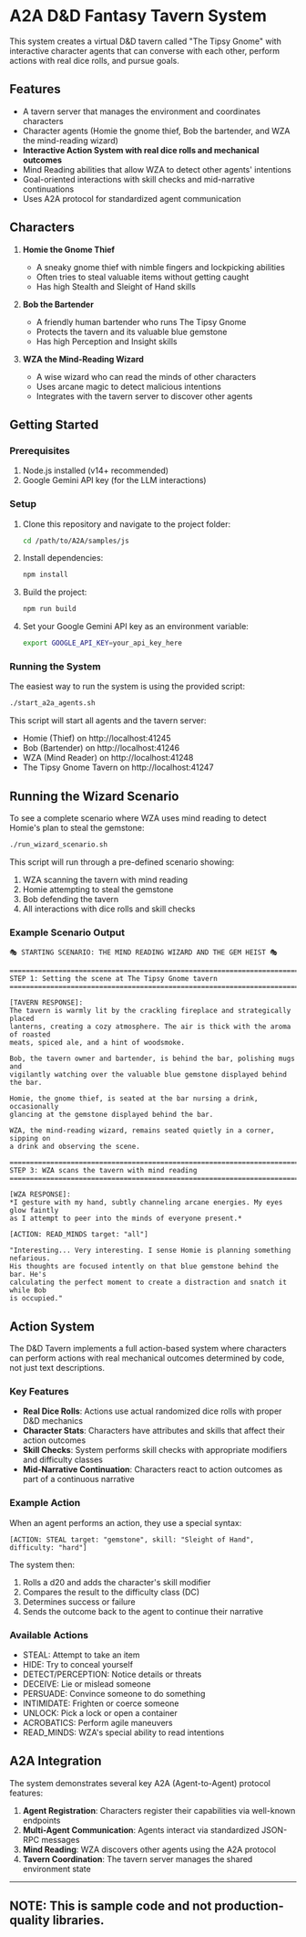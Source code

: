 # A2A D&D Fantasy Tavern System

This system creates a virtual D&D tavern called "The Tipsy Gnome" with interactive character agents that can converse with each other, perform actions with real dice rolls, and pursue goals.

## Features

- A tavern server that manages the environment and coordinates characters
- Character agents (Homie the gnome thief, Bob the bartender, and WZA the mind-reading wizard)
- **Interactive Action System with real dice rolls and mechanical outcomes**
- Mind Reading abilities that allow WZA to detect other agents' intentions
- Goal-oriented interactions with skill checks and mid-narrative continuations
- Uses A2A protocol for standardized agent communication

## Characters

1. **Homie the Gnome Thief**
   - A sneaky gnome thief with nimble fingers and lockpicking abilities
   - Often tries to steal valuable items without getting caught
   - Has high Stealth and Sleight of Hand skills

2. **Bob the Bartender**
   - A friendly human bartender who runs The Tipsy Gnome
   - Protects the tavern and its valuable blue gemstone
   - Has high Perception and Insight skills

3. **WZA the Mind-Reading Wizard**
   - A wise wizard who can read the minds of other characters
   - Uses arcane magic to detect malicious intentions
   - Integrates with the tavern server to discover other agents

## Getting Started

### Prerequisites

1. Node.js installed (v14+ recommended)
2. Google Gemini API key (for the LLM interactions)

### Setup

1. Clone this repository and navigate to the project folder:
   ```bash
   cd /path/to/A2A/samples/js
   ```

2. Install dependencies:
   ```bash
   npm install
   ```

3. Build the project:
   ```bash
   npm run build
   ```

4. Set your Google Gemini API key as an environment variable:
   ```bash
   export GOOGLE_API_KEY=your_api_key_here
   ```

### Running the System

The easiest way to run the system is using the provided script:

```bash
./start_a2a_agents.sh
```

This script will start all agents and the tavern server:
- Homie (Thief) on http://localhost:41245
- Bob (Bartender) on http://localhost:41246
- WZA (Mind Reader) on http://localhost:41248
- The Tipsy Gnome Tavern on http://localhost:41247

## Running the Wizard Scenario

To see a complete scenario where WZA uses mind reading to detect Homie's plan to steal the gemstone:

```bash
./run_wizard_scenario.sh
```

This script will run through a pre-defined scenario showing:
1. WZA scanning the tavern with mind reading
2. Homie attempting to steal the gemstone
3. Bob defending the tavern
4. All interactions with dice rolls and skill checks

### Example Scenario Output

```
🎭 STARTING SCENARIO: THE MIND READING WIZARD AND THE GEM HEIST 🎭

================================================================================
STEP 1: Setting the scene at The Tipsy Gnome tavern
================================================================================

[TAVERN RESPONSE]:
The tavern is warmly lit by the crackling fireplace and strategically placed 
lanterns, creating a cozy atmosphere. The air is thick with the aroma of roasted 
meats, spiced ale, and a hint of woodsmoke.

Bob, the tavern owner and bartender, is behind the bar, polishing mugs and 
vigilantly watching over the valuable blue gemstone displayed behind the bar.

Homie, the gnome thief, is seated at the bar nursing a drink, occasionally 
glancing at the gemstone displayed behind the bar.

WZA, the mind-reading wizard, remains seated quietly in a corner, sipping on 
a drink and observing the scene.

================================================================================
STEP 3: WZA scans the tavern with mind reading
================================================================================

[WZA RESPONSE]:
*I gesture with my hand, subtly channeling arcane energies. My eyes glow faintly 
as I attempt to peer into the minds of everyone present.*

[ACTION: READ_MINDS target: "all"]

"Interesting... Very interesting. I sense Homie is planning something nefarious. 
His thoughts are focused intently on that blue gemstone behind the bar. He's 
calculating the perfect moment to create a distraction and snatch it while Bob 
is occupied."
```

## Action System

The D&D Tavern implements a full action-based system where characters can perform actions with real mechanical outcomes determined by code, not just text descriptions.

### Key Features

- **Real Dice Rolls**: Actions use actual randomized dice rolls with proper D&D mechanics
- **Character Stats**: Characters have attributes and skills that affect their action outcomes
- **Skill Checks**: System performs skill checks with appropriate modifiers and difficulty classes
- **Mid-Narrative Continuation**: Characters react to action outcomes as part of a continuous narrative

### Example Action

When an agent performs an action, they use a special syntax:

```
[ACTION: STEAL target: "gemstone", skill: "Sleight of Hand", difficulty: "hard"]
```

The system then:
1. Rolls a d20 and adds the character's skill modifier
2. Compares the result to the difficulty class (DC)
3. Determines success or failure
4. Sends the outcome back to the agent to continue their narrative

### Available Actions

- STEAL: Attempt to take an item
- HIDE: Try to conceal yourself
- DETECT/PERCEPTION: Notice details or threats
- DECEIVE: Lie or mislead someone
- PERSUADE: Convince someone to do something
- INTIMIDATE: Frighten or coerce someone
- UNLOCK: Pick a lock or open a container
- ACROBATICS: Perform agile maneuvers
- READ_MINDS: WZA's special ability to read intentions

## A2A Integration

The system demonstrates several key A2A (Agent-to-Agent) protocol features:

1. **Agent Registration**: Characters register their capabilities via well-known endpoints
2. **Multi-Agent Communication**: Agents interact via standardized JSON-RPC messages
3. **Mind Reading**: WZA discovers other agents using the A2A protocol
4. **Tavern Coordination**: The tavern server manages the shared environment state

---
**NOTE:** 
This is sample code and not production-quality libraries.
---